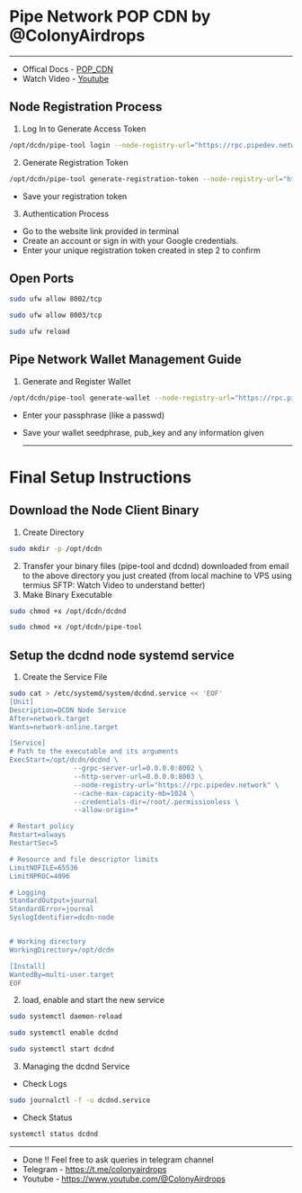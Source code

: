 # Pipe Network POP CDN by @ColonyAirdrops
---
- Offical Docs - [POP_CDN](https://docs.pipe.network/getting-started/quickstart)
- Watch Video - [Youtube]()

## Node Registration Process
1. Log In to Generate Access Token
```bash
/opt/dcdn/pipe-tool login --node-registry-url="https://rpc.pipedev.network"
```
2. Generate Registration Token
```bash
/opt/dcdn/pipe-tool generate-registration-token --node-registry-url="https://rpc.pipedev.network"
```
- Save your registration token
3. Authentication Process
- Go to the website link provided in terminal
- Create an account or sign in with your Google credentials.
- Enter your unique registration token created in step 2 to confirm

## Open Ports
```bash
sudo ufw allow 8002/tcp
```
```bash
sudo ufw allow 8003/tcp
```
```bash
sudo ufw reload
```

## Pipe Network Wallet Management Guide
1. Generate and Register Wallet
```bash
/opt/dcdn/pipe-tool generate-wallet --node-registry-url="https://rpc.pipedev.network"
```
- Enter your passphrase (like a passwd)
- Save your wallet seedphrase, pub_key and any information given

  ---

# Final Setup Instructions
## Download the Node Client Binary
1. Create Directory
```bash
sudo mkdir -p /opt/dcdn
```
2. Transfer your binary files (pipe-tool and dcdnd) downloaded from email to the above directory you just created (from local machine to VPS using termius SFTP: Watch Video to understand better)
3. Make Binary Executable
```bash
sudo chmod +x /opt/dcdn/dcdnd
```
```bash
sudo chmod +x /opt/dcdn/pipe-tool
```

## Setup the dcdnd node systemd service
1. Create the Service File
```bash
sudo cat > /etc/systemd/system/dcdnd.service << 'EOF'
[Unit]
Description=DCDN Node Service
After=network.target
Wants=network-online.target

[Service]
# Path to the executable and its arguments
ExecStart=/opt/dcdn/dcdnd \
                --grpc-server-url=0.0.0.0:8002 \
                --http-server-url=0.0.0.0:8003 \
                --node-registry-url="https://rpc.pipedev.network" \
                --cache-max-capacity-mb=1024 \
                --credentials-dir=/root/.permissionless \
                --allow-origin=*

# Restart policy
Restart=always
RestartSec=5

# Resource and file descriptor limits
LimitNOFILE=65536
LimitNPROC=4096

# Logging
StandardOutput=journal
StandardError=journal
SyslogIdentifier=dcdn-node


# Working directory
WorkingDirectory=/opt/dcdn

[Install]
WantedBy=multi-user.target
EOF
```
2. load, enable and start the new service
```bash
sudo systemctl daemon-reload
```
```bash
sudo systemctl enable dcdnd
```
```bash
sudo systemctl start dcdnd
```
3. Managing the dcdnd Service
- Check Logs
```bash
sudo journalctl -f -u dcdnd.service
```
- Check Status
```bash
systemctl status dcdnd
```

---

- Done !! Feel free to ask queries in telegram channel
- Telegram - https://t.me/colonyairdrops
- Youtube - https://www.youtube.com/@ColonyAirdrops
